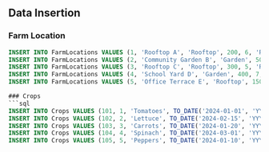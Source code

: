 ## Data Insertion
### Farm Location
```sql
INSERT INTO FarmLocations VALUES (1, 'Rooftop A', 'Rooftop', 200, 6, 'Rainwater');
INSERT INTO FarmLocations VALUES (2, 'Community Garden B', 'Garden', 500, 8, 'Well Water');
INSERT INTO FarmLocations VALUES (3, 'Rooftop C', 'Rooftop', 300, 5, 'Rainwater');
INSERT INTO FarmLocations VALUES (4, 'School Yard D', 'Garden', 400, 7, 'Municipal Water');
INSERT INTO FarmLocations VALUES (5, 'Office Terrace E', 'Rooftop', 150, 4, 'Rainwater');

### Crops
```sql
INSERT INTO Crops VALUES (101, 1, 'Tomatoes', TO_DATE('2024-01-01', 'YYYY-MM-DD'), TO_DATE('2024-03-01', 'YYYY-MM-DD'), 'Daily watering');
INSERT INTO Crops VALUES (102, 2, 'Lettuce', TO_DATE('2024-02-15', 'YYYY-MM-DD'), TO_DATE('2024-03-15', 'YYYY-MM-DD'), 'Weekly fertilizing');
INSERT INTO Crops VALUES (103, 3, 'Carrots', TO_DATE('2024-01-20', 'YYYY-MM-DD'), TO_DATE('2024-04-10', 'YYYY-MM-DD'), 'Regular weeding');
INSERT INTO Crops VALUES (104, 4, 'Spinach', TO_DATE('2024-03-01', 'YYYY-MM-DD'), TO_DATE('2024-04-20', 'YYYY-MM-DD'), 'Partial shade required');
INSERT INTO Crops VALUES (105, 5, 'Peppers', TO_DATE('2024-01-10', 'YYYY-MM-DD'), TO_DATE('2024-03-20', 'YYYY-MM-DD'), 'High sunlight needed');
